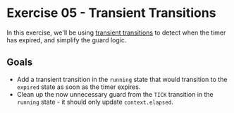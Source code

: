 # Exercise 05 - Transient Transitions

In this exercise, we'll be using [transient transitions](https://xstate.js.org/docs/guides/transitions.html#transient-transitions) to detect when the timer has expired, and simplify the guard logic.

## Goals

- Add a transient transition in the `running` state that would transition to the `expired` state as soon as the timer expires.
- Clean up the now unnecessary guard from the `TICK` transition in the `running` state - it should only update `context.elapsed`.
